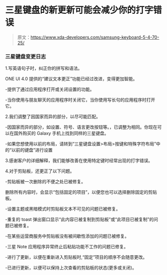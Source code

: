 # 三星键盘的新更新可能会减少你的打字错误

> 原文：<https://www.xda-developers.com/samsung-keyboard-5-4-70-25/>

### 三星键盘变更日志

1.写英语句子时，纠正你的拼写和语法。

ONE UI 4.0 提供的“建议文本更正”功能已经过改进，变得更加智能。

-提供了通过应用程序打开或关闭设置的功能。

-当你使用与朋友聊天的应用程序时关闭它，当你使用写长句的应用程序时打开它。

2.我们调整了因国家而异的部分，以尽可能匹配。

-因国家而异的部分，如设置、符号、语言更改按钮等。，已调整为相同。你现在可以在国外购买的 Galaxy 手机上找到同样的三星键盘。

-如果您想使用以前的布局，请转到“三星键盘设置>布局>按键和特殊字符布局”中的“以前的键盘”进行设置

3.感谢客户的详细解释，我们能够改善在使用特定键时经常出现的打字错误。

4.对于剪贴板，还更正了以下问题。

-剪贴板被一次删除的不便之处已被修复。

删除所有内容时，会显示“包括固定的项目”，以便您也可以选择删除固定的剪贴板。

-设置主题或黑暗模式时剪贴板文本不可见的问题已被修复。

-重复的 toast 弹出窗口显示“此内容已被复制到剪贴板”或“此项目已被复制”的问题已被修复。

-在某些运营商服务中剪贴板没有被间歇性添加的问题已被修复。

-三星 Note 应用程序异常终止后粘贴功能不工作的问题已修复。

-进行了更新，以便在重新进入剪贴板时,“固定”项目的顺序不会随意更改。

-已进行更新，以便可以保持上次查看的剪贴板的状态(更多或关闭)。